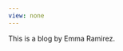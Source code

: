 ```yaml
---
view: none
---
```


This is a blog by Emma Ramirez.


[1]: http://johan-nordberg.com
[2]: http://opensource.org/licenses/MIT
